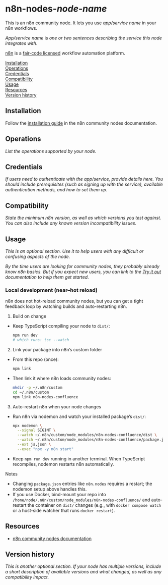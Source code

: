 # n8n-nodes-_node-name_

This is an n8n community node. It lets you use _app/service name_ in your n8n workflows.

_App/service name_ is _one or two sentences describing the service this node integrates with_.

[n8n](https://n8n.io/) is a [fair-code licensed](https://docs.n8n.io/reference/license/) workflow automation platform.

[Installation](#installation)  
[Operations](#operations)  
[Credentials](#credentials) <!-- delete if no auth needed -->  
[Compatibility](#compatibility)  
[Usage](#usage) <!-- delete if not using this section -->  
[Resources](#resources)  
[Version history](#version-history) <!-- delete if not using this section -->

## Installation

Follow the [installation guide](https://docs.n8n.io/integrations/community-nodes/installation/) in the n8n community nodes documentation.

## Operations

_List the operations supported by your node._

## Credentials

_If users need to authenticate with the app/service, provide details here. You should include prerequisites (such as signing up with the service), available authentication methods, and how to set them up._

## Compatibility

_State the minimum n8n version, as well as which versions you test against. You can also include any known version incompatibility issues._

## Usage

_This is an optional section. Use it to help users with any difficult or confusing aspects of the node._

_By the time users are looking for community nodes, they probably already know n8n basics. But if you expect new users, you can link to the [Try it out](https://docs.n8n.io/try-it-out/) documentation to help them get started._

### Local development (near–hot reload)

n8n does not hot-reload community nodes, but you can get a tight feedback loop by watching builds and auto-restarting n8n.

1. Build on change

- Keep TypeScript compiling your node to `dist/`:

  ```bash
  npm run dev
  # which runs: tsc --watch
  ```

2. Link your package into n8n’s custom folder

- From this repo (once):

  ```bash
  npm link
  ```

- Then link it where n8n loads community nodes:

  ```bash
  mkdir -p ~/.n8n/custom
  cd ~/.n8n/custom
  npm link n8n-nodes-confluence
  ```

3. Auto-restart n8n when your node changes

- Run n8n via nodemon and watch your installed package’s `dist/`:

  ```bash
  npx nodemon \
    --signal SIGINT \
    --watch ~/.n8n/custom/node_modules/n8n-nodes-confluence/dist \
    --watch ~/.n8n/custom/node_modules/n8n-nodes-confluence/package.json \
    --ext js,json \
    --exec "npx -y n8n start"
  ```

- Keep `npm run dev` running in another terminal. When TypeScript recompiles, nodemon restarts n8n automatically.

Notes

- Changing `package.json` entries like `n8n.nodes` requires a restart; the nodemon setup above handles this.
- If you use Docker, bind-mount your repo into `/home/node/.n8n/custom/node_modules/n8n-nodes-confluence/` and auto-restart the container on `dist/` changes (e.g., with `docker compose watch` or a host-side watcher that runs `docker restart`).

## Resources

- [n8n community nodes documentation](https://docs.n8n.io/integrations/#community-nodes)

## Version history

_This is another optional section. If your node has multiple versions, include a short description of available versions and what changed, as well as any compatibility impact._
